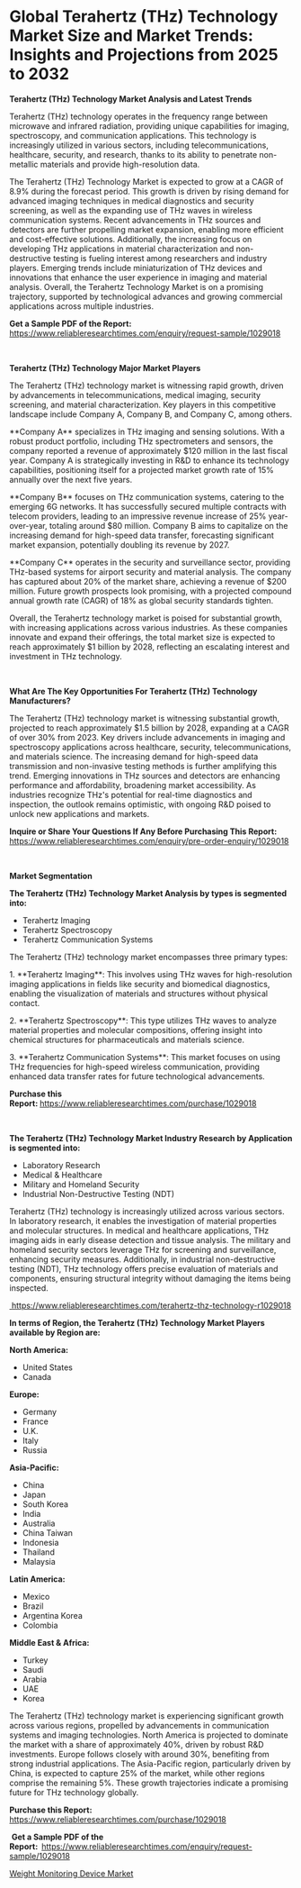 <p><h1>Global Terahertz (THz) Technology Market Size and Market Trends: Insights and Projections from 2025 to 2032</h1></p><p><strong>Terahertz (THz) Technology Market Analysis and Latest Trends</strong></p>
<p><p>Terahertz (THz) technology operates in the frequency range between microwave and infrared radiation, providing unique capabilities for imaging, spectroscopy, and communication applications. This technology is increasingly utilized in various sectors, including telecommunications, healthcare, security, and research, thanks to its ability to penetrate non-metallic materials and provide high-resolution data.</p><p>The Terahertz (THz) Technology Market is expected to grow at a CAGR of 8.9% during the forecast period. This growth is driven by rising demand for advanced imaging techniques in medical diagnostics and security screening, as well as the expanding use of THz waves in wireless communication systems. Recent advancements in THz sources and detectors are further propelling market expansion, enabling more efficient and cost-effective solutions. Additionally, the increasing focus on developing THz applications in material characterization and non-destructive testing is fueling interest among researchers and industry players. Emerging trends include miniaturization of THz devices and innovations that enhance the user experience in imaging and material analysis. Overall, the Terahertz Technology Market is on a promising trajectory, supported by technological advances and growing commercial applications across multiple industries.</p></p>
<p><strong>Get a Sample PDF of the Report:&nbsp;</strong> <a href="https://www.reliableresearchtimes.com/enquiry/request-sample/1029018?utm_campaign=2583&utm_medium=2&utm_source=Github&utm_content=ia&utm_term=21032025&utm_id=terahertz-thz-technology">https://www.reliableresearchtimes.com/enquiry/request-sample/1029018</a></p>
<p>&nbsp;</p>
<p><strong>Terahertz (THz) Technology Major Market Players</strong></p>
<p><p>The Terahertz (THz) technology market is witnessing rapid growth, driven by advancements in telecommunications, medical imaging, security screening, and material characterization. Key players in this competitive landscape include Company A, Company B, and Company C, among others.</p><p>**Company A** specializes in THz imaging and sensing solutions. With a robust product portfolio, including THz spectrometers and sensors, the company reported a revenue of approximately $120 million in the last fiscal year. Company A is strategically investing in R&D to enhance its technology capabilities, positioning itself for a projected market growth rate of 15% annually over the next five years.</p><p>**Company B** focuses on THz communication systems, catering to the emerging 6G networks. It has successfully secured multiple contracts with telecom providers, leading to an impressive revenue increase of 25% year-over-year, totaling around $80 million. Company B aims to capitalize on the increasing demand for high-speed data transfer, forecasting significant market expansion, potentially doubling its revenue by 2027.</p><p>**Company C** operates in the security and surveillance sector, providing THz-based systems for airport security and material analysis. The company has captured about 20% of the market share, achieving a revenue of $200 million. Future growth prospects look promising, with a projected compound annual growth rate (CAGR) of 18% as global security standards tighten.</p><p>Overall, the Terahertz technology market is poised for substantial growth, with increasing applications across various industries. As these companies innovate and expand their offerings, the total market size is expected to reach approximately $1 billion by 2028, reflecting an escalating interest and investment in THz technology.</p></p>
<p>&nbsp;</p>
<p><strong>What Are The Key Opportunities For Terahertz (THz) Technology Manufacturers?</strong></p>
<p><p>The Terahertz (THz) technology market is witnessing substantial growth, projected to reach approximately $1.5 billion by 2028, expanding at a CAGR of over 30% from 2023. Key drivers include advancements in imaging and spectroscopy applications across healthcare, security, telecommunications, and materials science. The increasing demand for high-speed data transmission and non-invasive testing methods is further amplifying this trend. Emerging innovations in THz sources and detectors are enhancing performance and affordability, broadening market accessibility. As industries recognize THz's potential for real-time diagnostics and inspection, the outlook remains optimistic, with ongoing R&D poised to unlock new applications and markets.</p></p>
<p><strong>Inquire or Share Your Questions If Any Before Purchasing This Report:</strong> <a href="https://www.reliableresearchtimes.com/enquiry/pre-order-enquiry/1029018?utm_campaign=2583&utm_medium=2&utm_source=Github&utm_content=ia&utm_term=21032025&utm_id=terahertz-thz-technology">https://www.reliableresearchtimes.com/enquiry/pre-order-enquiry/1029018</a></p>
<p>&nbsp;</p>
<p><strong>Market Segmentation</strong></p>
<p><strong>The Terahertz (THz) Technology Market Analysis by types is segmented into:</strong></p>
<p><ul><li>Terahertz Imaging</li><li>Terahertz Spectroscopy</li><li>Terahertz Communication Systems</li></ul></p>
<p><p>The Terahertz (THz) technology market encompasses three primary types: </p><p>1. **Terahertz Imaging**: This involves using THz waves for high-resolution imaging applications in fields like security and biomedical diagnostics, enabling the visualization of materials and structures without physical contact.</p><p>2. **Terahertz Spectroscopy**: This type utilizes THz waves to analyze material properties and molecular compositions, offering insight into chemical structures for pharmaceuticals and materials science.</p><p>3. **Terahertz Communication Systems**: This market focuses on using THz frequencies for high-speed wireless communication, providing enhanced data transfer rates for future technological advancements.</p></p>
<p><strong>Purchase this Report:&nbsp;</strong><a href="https://www.reliableresearchtimes.com/purchase/1029018?utm_campaign=2583&utm_medium=2&utm_source=Github&utm_content=ia&utm_term=21032025&utm_id=terahertz-thz-technology">https://www.reliableresearchtimes.com/purchase/1029018</a></p>
<p>&nbsp;</p>
<p><strong>The Terahertz (THz) Technology Market Industry Research by Application is segmented into:</strong></p>
<p><ul><li>Laboratory Research</li><li>Medical & Healthcare</li><li>Military and Homeland Security</li><li>Industrial Non-Destructive Testing (NDT)</li></ul></p>
<p><p>Terahertz (THz) technology is increasingly utilized across various sectors. In laboratory research, it enables the investigation of material properties and molecular structures. In medical and healthcare applications, THz imaging aids in early disease detection and tissue analysis. The military and homeland security sectors leverage THz for screening and surveillance, enhancing security measures. Additionally, in industrial non-destructive testing (NDT), THz technology offers precise evaluation of materials and components, ensuring structural integrity without damaging the items being inspected.</p></p>
<p><a href="https://www.reliableresearchtimes.com/terahertz-thz-technology-r1029018?utm_campaign=2583&utm_medium=2&utm_source=Github&utm_content=ia&utm_term=21032025&utm_id=terahertz-thz-technology">&nbsp;https://www.reliableresearchtimes.com/terahertz-thz-technology-r1029018</a></p>
<p><strong>In terms of Region, the Terahertz (THz) Technology Market Players available by Region are:</strong></p>
<p>
    <p> <strong> North America: </strong>
        <ul>
            <li>United States</li>
            <li>Canada</li>
        </ul>
        </p> 
    <p> <strong> Europe: </strong>
        <ul>
            <li>Germany</li>
            <li>France</li>
            <li>U.K.</li>
            <li>Italy</li>
            <li>Russia</li>
        </ul>
        </p> 
    <p> <strong> Asia-Pacific: </strong>
        <ul>
            <li>China</li>
            <li>Japan</li>
            <li>South Korea</li>
            <li>India</li>
            <li>Australia</li>
            <li>China Taiwan</li>
            <li>Indonesia</li>
            <li>Thailand</li>
            <li>Malaysia</li>
        </ul>
        </p> 
    <p> <strong> Latin America: </strong>
        <ul>
            <li>Mexico</li>
            <li>Brazil</li>
            <li>Argentina Korea</li>
            <li>Colombia</li>
        </ul>
        </p> 
    <p> <strong> Middle East & Africa: </strong>
        <ul>
            <li>Turkey</li>
            <li>Saudi</li>
            <li>Arabia</li>
            <li>UAE</li>
            <li>Korea</li>
        </ul>
    </p>
    </p>
<p><p>The Terahertz (THz) technology market is experiencing significant growth across various regions, propelled by advancements in communication systems and imaging technologies. North America is projected to dominate the market with a share of approximately 40%, driven by robust R&D investments. Europe follows closely with around 30%, benefiting from strong industrial applications. The Asia-Pacific region, particularly driven by China, is expected to capture 25% of the market, while other regions comprise the remaining 5%. These growth trajectories indicate a promising future for THz technology globally.</p></p>
<p><strong>Purchase this Report: </strong><a href="https://www.reliableresearchtimes.com/purchase/1029018?utm_campaign=2583&utm_medium=2&utm_source=Github&utm_content=ia&utm_term=21032025&utm_id=terahertz-thz-technology">https://www.reliableresearchtimes.com/purchase/1029018</a></p>
<p>&nbsp;<strong>Get a Sample PDF of the Report:&nbsp;&nbsp;</strong><a href="https://www.reliableresearchtimes.com/enquiry/request-sample/1029018?utm_campaign=2583&utm_medium=2&utm_source=Github&utm_content=ia&utm_term=21032025&utm_id=terahertz-thz-technology">https://www.reliableresearchtimes.com/enquiry/request-sample/1029018</a></p>
<p><strong></strong></p>
<p><p><a href="https://github.com/nacrehuipie/Market-Research-Report-List-1/blob/main/weight-monitoring-device-market.md?utm_campaign=2583&utm_medium=2&utm_source=Github&utm_content=ia&utm_term=21032025&utm_id=terahertz-thz-technology">Weight Monitoring Device Market</a></p></p>